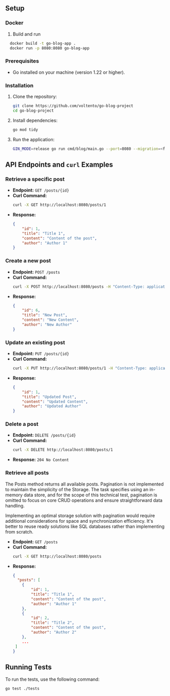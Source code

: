 
## Setup

### Docker
1. Build and run
  ```sh
    docker build -t go-blog-app .
    docker run -p 8080:8080 go-blog-app
  ```

### Prerequisites
- Go installed on your machine (version 1.22 or higher).

### Installation
1. Clone the repository:
    ```sh
    git clone https://github.com/voltento/go-blog-project
    cd go-blog-project
    ```

2. Install dependencies:
    ```sh
    go mod tidy
    ```

3. Run the application:
    ```sh
    GIN_MODE=release go run cmd/blog/main.go --port=8080 --migration=<file_to_migration>
    ```

## API Endpoints and `curl` Examples

### Retrieve a specific post
- **Endpoint:** `GET /posts/{id}`
- **Curl Command:**
    ```sh
    curl -X GET http://localhost:8080/posts/1
    ```
- **Response:**
    ```json
    {
        "id": 1,
        "title": "Title 1",
        "content": "Content of the post",
        "author": "Author 1"
    }
    ```

### Create a new post
- **Endpoint:** `POST /posts`
- **Curl Command:**
    ```sh
    curl -X POST http://localhost:8080/posts -H "Content-Type: application/json" -d '{"title":"New Post","content":"New Content","author":"New Author"}'
    ```
- **Response:**
    ```json
    {
        "id": 6,
        "title": "New Post",
        "content": "New Content",
        "author": "New Author"
    }
    ```

### Update an existing post
- **Endpoint:** `PUT /posts/{id}`
- **Curl Command:**
    ```sh
    curl -X PUT http://localhost:8080/posts/1 -H "Content-Type: application/json" -d '{"title":"Updated Post","content":"Updated Content","author":"Updated Author"}'
    ```
- **Response:**
    ```json
    {
        "id": 1,
        "title": "Updated Post",
        "content": "Updated Content",
        "author": "Updated Author"
    }
    ```

### Delete a post
- **Endpoint:** `DELETE /posts/{id}`
- **Curl Command:**
    ```sh
    curl -X DELETE http://localhost:8080/posts/1
    ```
- **Response:** `204 No Content`


### Retrieve all posts
The Posts method returns all available posts. Pagination is not implemented to maintain the simplicity of the Storage. The task specifies using an in-memory data store, and for the scope of this technical test, pagination is omitted to focus on core CRUD operations and ensure straightforward data handling.

Implementing an optimal storage solution with pagination would require additional considerations for space and synchronization efficiency. It's better to reuse ready solutions like SQL databases rather than implementing from scratch.
- **Endpoint:** `GET /posts`
- **Curl Command:**
    ```sh
    curl -X GET http://localhost:8080/posts
    ```
- **Response:**
    ```json
    {
      "posts": [
        {
            "id": 1,
            "title": "Title 1",
            "content": "Content of the post",
            "author": "Author 1"
        },
        {
            "id": 2,
            "title": "Title 2",
            "content": "Content of the post",
            "author": "Author 2"
        },
        ...
     ]
    }
    ```

## Running Tests
To run the tests, use the following command:
```sh
go test ./tests
